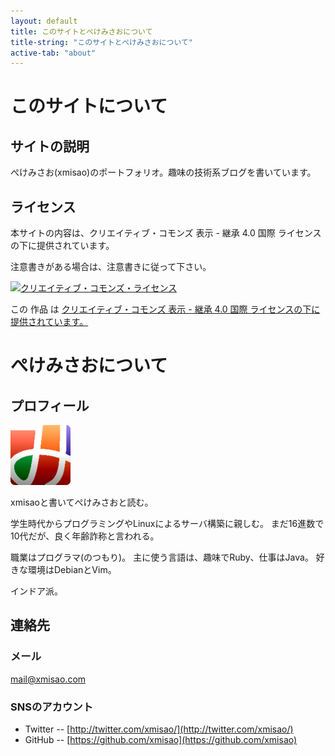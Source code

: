 ```yaml
---
layout: default
title: このサイトとぺけみさおについて
title-string: "このサイトとぺけみさおについて"
active-tab: "about"
---
```


# このサイトについて

## サイトの説明

ぺけみさお(xmisao)のポートフォリオ。趣味の技術系ブログを書いています。

## ライセンス

本サイトの内容は、クリエイティブ・コモンズ 表示 - 継承 4.0 国際 ライセンスの下に提供されています。

注意書きがある場合は、注意書きに従って下さい。

<a rel="license" href="http://creativecommons.org/licenses/by-sa/4.0/"><img alt="クリエイティブ・コモンズ・ライセンス" style="border-width:0" src="https://i.creativecommons.org/l/by-sa/4.0/88x31.png" /></a>

この 作品 は <a rel="license" href="http://creativecommons.org/licenses/by-sa/4.0/">クリエイティブ・コモンズ 表示 - 継承 4.0 国際 ライセンスの下に提供されています。</a>

# ぺけみさおについて

## プロフィール

<img style="margin-left:auto; margin-right:auto" src="xmisao_icon_96x96.png" alt="み">

xmisaoと書いてぺけみさおと読む。

学生時代からプログラミングやLinuxによるサーバ構築に親しむ。
まだ16進数で10代だが、良く年齢詐称と言われる。

職業はプログラマ(のつもり)。
主に使う言語は、趣味でRuby、仕事はJava。
好きな環境はDebianとVim。

インドア派。

## 連絡先

### メール

[mail@xmisao.com](mail@xmisao.com)

### SNSのアカウント

- Twitter -- [http://twitter.com/xmisao/](http://twitter.com/xmisao/)
- GitHub -- [https://github.com/xmisao](https://github.com/xmisao)
